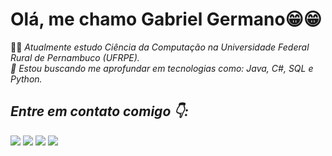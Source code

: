 # Olá, me chamo Gabriel Germano😁😁
👨‍💻 <em> Atualmente estudo Ciência da Computação na Universidade Federal Rural de Pernambuco (UFRPE). <br>
🚀 <em> Estou buscando me aprofundar em tecnologias como: Java, C#, SQL e Python.<br>


          

## Entre em contato comigo 👇:

<div>

<a href="https://instagram.com/bielsw_" target="_blank"><img src="https://img.shields.io/badge/-Instagram-%23E4405F?style=for-the-badge&logo=instagram&logoColor=white" target="_blank"></a>
<a href = "ggermanow279@gmail.com"><img src="https://img.shields.io/badge/Gmail-D14836?style=for-the-badge&logo=gmail&logoColor=white" target="_blank"></a>
<a href="https://www.linkedin.com/in/gabriel-germano-a81089248/" target="_blank"><img src="https://img.shields.io/badge/-LinkedIn-%230077B5?style=for-the-badge&logo=linkedin&logoColor=white" target="_blank"></a> 
<a href="https://buscatextual.cnpq.br/buscatextual/visualizacv.do?id=K1146667Z6&tokenCaptchar=03AL8dmw8vOAbea9JNYnkBaOdsbOva2TAZHTVumh-RoSolh237OqK21Q-WogHFj0o8ZfP_bwoh9VUDIZAX977yyK-2QmoNUhmjDDtjkLRFvTYnKmkDsZbj4m1Bh-NIUHLqPXL7zna15c1P5dd-PVmGQcn0QWRkzYdDd9qkban1GsQok2iW_ht-QeDcyuCyYaphvZ0xpheLwwdOO1L_pnASqaLqftOAcWdYe5KXepIqOJEU1ZO4G0CrxltGvm6ndG19Sxp6BcEvqj5IkDb-raww33EcTOPHITtIla9x5ZpbH7QN4LWlZNXx52H_LuOEvwiQiDJ474Ji9DeIu5ZjgDV7mxHd2RUASliQivSZPE4MmUfDbAtEhWNvvTv8KH86QR9fXA5UWnachDvNxLugRBQVlFLgyJe3NVk8e5ztMMc0S83bef-x9G4A_RGlHUAdzX0eRLRoXemLmCBkGTGW4AzvJ3J5ivPzpShZs8D3g3B1Bs5AhgCXnQDFOfaIcf4kXvygi55d3Oz76N86u8E3SYbh72ZzjaFxfGs3xaPRz1skb_OqB2J8kO0SsBf-PYNml4gDr0ikiDV30Ba7BgIuwgCWEB33-Gfx0M1YeSv4BI9cVKuFHDZ9-zmu-s7Y7zSjtoW9D18ot7B5goTC" target="_blank"><img src="https://img.shields.io/badge/-CNPq%20Lattes-green?style=flat-square&labelColor=grey&color=blue&link=http://lattes.cnpq.br/2052605083076286" target="_blank"> </a>
</div>

